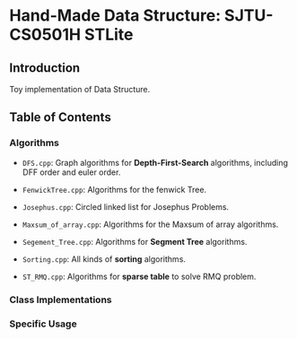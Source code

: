 # Hand-Made Data Structure: SJTU-CS0501H STLite

## Introduction

Toy implementation of Data Structure.

## Table of Contents

### Algorithms

- `DFS.cpp`: Graph algorithms for **Depth-First-Search** algorithms, including DFF order and euler order.

- `FenwickTree.cpp`: Algorithms for the fenwick Tree.

- `Josephus.cpp`: Circled linked list for Josephus Problems.

- `Maxsum_of_array.cpp`: Algorithms for the Maxsum of array algorithms.

- `Segement_Tree.cpp`: Algorithms for **Segment Tree** algorithms.

- `Sorting.cpp`: All kinds of **sorting** algorithms.

- `ST_RMQ.cpp`: Algorithms for **sparse table** to solve RMQ problem.

### Class Implementations

### Specific Usage